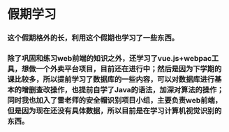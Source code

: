 # 假期学习
### 这个假期格外的长，利用这个假期也学习了一些东西。
### 除了巩固和练习web前端的知识之外，还学习了vue.js+webpac工具，想做一个外卖平台项目，目前还在进行中；然后是因为下学期的课比较多，所以提前学习了数据库的一些内容，可以对数据库进行基本的增删查改操作，也提前自学了Java的语法，加深对算法的操作；同时我也加入了雷老师的安全帽识别项目小组，主要负责web前端，但是因为现在还没有具体数据，所以目前是在学习计算机视觉识别的东西。